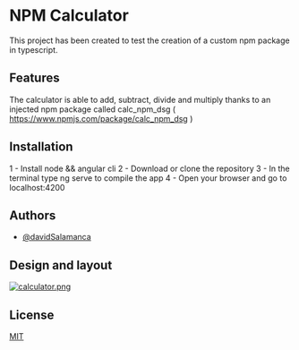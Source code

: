 
# NPM Calculator

This project has been created to test the creation of a custom npm package in typescript.

## Features

The calculator is able to add, subtract, divide and multiply thanks to an injected npm package called calc_npm_dsg 
( https://www.npmjs.com/package/calc_npm_dsg )


## Installation

1 - Install node && angular cli
2 - Download or clone the repository
3 - In the terminal type ng serve to compile the app
4 - Open your browser and go to localhost:4200

## Authors

- [@davidSalamanca](https://www.github.com/davidsalamancagonzalez)


## Design and layout

[![calculator.png](https://i.postimg.cc/W36zBBY2/calculator.png)](https://postimg.cc/XGqnFz0h)

## License

[MIT](https://choosealicense.com/licenses/mit/)

